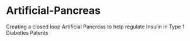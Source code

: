 # Artificial-Pancreas
Creating a  closed loop Artificial Pancreas to help regulate Insulin in Type 1 Diabeties Patents
